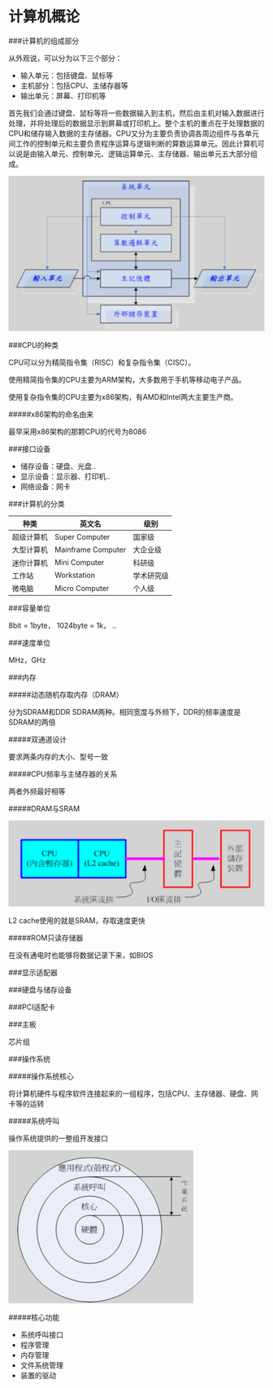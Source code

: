 # 计算机概论


###计算机的组成部分

从外观说，可以分为以下三个部分：
* 输入单元：包括键盘、鼠标等
* 主机部分：包括CPU、主储存器等
* 输出单元：屏幕、打印机等

首先我们会通过键盘、鼠标等将一些数据输入到主机，然后由主机对输入数据进行处理，并将处理后的数据显示到屏幕或打印机上。整个主机的重点在于处理数据的CPU和储存输入数据的主存储器。CPU又分为主要负责协调各周边组件与各单元间工作的控制单元和主要负责程序运算与逻辑判断的算数运算单元。因此计算机可以说是由输入单元、控制单元、逻辑运算单元、主存储器、输出单元五大部分组成。

![五大组件]({N7IH4JILKJ0VZNQ`W0YDPM.png)

###CPU的种类

CPU可以分为精简指令集（RISC）和复杂指令集（CISC）。

使用精简指令集的CPU主要为ARM架构，大多数用于手机等移动电子产品。

使用复杂指令集的CPU主要为x86架构，有AMD和Intel两大主要生产商。

#####x86架构的命名由来

最早采用x86架构的那颗CPU的代号为8086

###接口设备
* 储存设备：硬盘、光盘..
* 显示设备：显示器、打印机..
* 网络设备：网卡

###计算机的分类

| 种类 | 英文名 | 级别 |
| -- | -- | -- |
| 超级计算机 | Super Computer | 国家级 |
| 大型计算机 | Mainframe Computer | 大企业级 |
| 迷你计算机 | Mini Computer | 科研级 |
| 工作站 | Workstation | 学术研究级 |
| 微电脑 | Micro Computer | 个人级 |

###容量单位

8bit = 1byte，
1024byte = 1k，
..

###速度单位

MHz，GHz

###内存

#####动态随机存取内存（DRAM）

分为SDRAM和DDR SDRAM两种。相同宽度与外频下，DDR的频率速度是SDRAM的两倍

#####双通道设计

要求两条内存的大小、型号一致

#####CPU频率与主储存器的关系

两者外频最好相等

#####DRAM与SRAM

![](NA7TY0M18I7]SEZ@S9LNV`X.png)

L2 cache使用的就是SRAM，存取速度更快

#####ROM只读存储器

在没有通电时也能够将数据记录下来，如BIOS

###显示适配器

###硬盘与储存设备

###PCI适配卡

###主板

芯片组

###操作系统

#####操作系统核心

将计算机硬件与程序软件连接起来的一组程序，包括CPU、主存储器、硬盘、网卡等的运转

#####系统呼叫

操作系统提供的一整组开发接口

![](qqwe.png)

#####核心功能

* 系统呼叫接口
* 程序管理
* 内存管理
* 文件系统管理
* 装置的驱动




